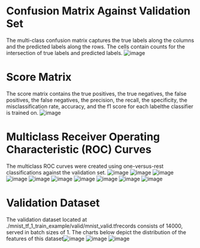 # Confusion Matrix Against Validation Set
The multi-class confusion matrix captures the true labels along the columns and the predicted labels along the rows. The cells contain counts for the intersection of true labels and predicted labels. 
![image](images/cc3b93c65e370c44c78a3c1750bf92c4.png)
# Score Matrix 
The score matrix contains the true positives, the true negatives, the false positives, the false negatives, the precision, the recall, the specificity, the misclassification rate, accuracy, and the f1 score for each labelthe classifier is trained on. 
![image](images/2703a9b85afedaa0a7d49e9115ce0fef.png)
# Multiclass Receiver Operating Characteristic (ROC) Curves 
The multiclass ROC curves were created using one-versus-rest classifications against the validation set.
![image](images/c30151388fbd71eb74edd6ca3d7842d7.png)
![image](images/797d86562f39fd6174a4567181ac3742.png)
![image](images/30fa4bb00fe6ac3624b5bfd9e894d5fe.png)
![image](images/2cb8700e782dd1fab041da555af12c92.png)
![image](images/e3903d5deaceba562f61a1f804af215e.png)
![image](images/54422a4721d388cf1287da473289cf99.png)
![image](images/12455e314424b8956621b0df088eb0fb.png)
![image](images/fa28e361d55ddf46d741bbfc7b26ac16.png)
![image](images/7a7f0b8588b4dda61a4214a179a627ab.png)
![image](images/f4f064cab3be45035c01ab90a603c630.png)
# Validation Dataset 
The validation dataset located at ./mnist_tf_1_train_example/valid/mnist_valid.tfrecords consists of 14000, served in batch sizes of 1.
 The charts below depict the distribution of the features of this dataset![image](./images/dc70c6a9baf8bf20446e11de19ce95c3.png)
![image](./images/bce3341ab50a9bc6195fd0245960711d.png)
![image](./images/028a307c785e9df795bd788adad74843.png)
